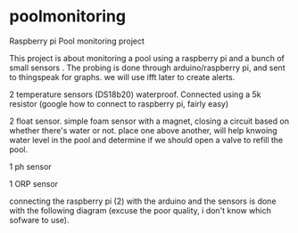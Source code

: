 # poolmonitoring
Raspberry pi Pool monitoring project

This project is about monitoring a pool using a raspberry pi and a bunch of small sensors . The probing is done through arduino/raspberry pi, and sent to thingspeak for graphs. we will use ifft later to create alerts. 

2 temperature sensors (DS18b20) waterproof. Connected using a 5k resistor (google how to connect to raspberry pi, fairly easy)

2 float sensor. simple foam sensor with a magnet, closing a circuit based on whether there's water or not. place one above another, will help knwoing water level in the pool and determine if we should open a valve to refill the pool.

1 ph sensor

1 ORP sensor

connecting the raspberry pi (2) with the arduino and the sensors is done with the following diagram (excuse the poor quality, i don't know which sofware to use).

